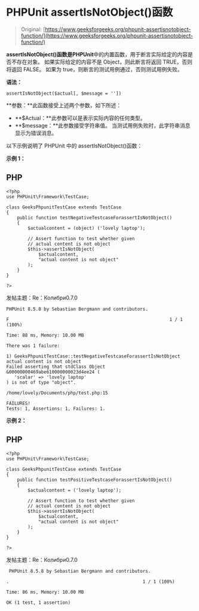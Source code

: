 # PHPUnit assertIsNotObject()函数

> Original: [https://www.geeksforgeeks.org/phpunit-assertisnotobject-function/](https://www.geeksforgeeks.org/phpunit-assertisnotobject-function/)

**assertIsNotObject()**函数是**PHPUnit**中的内置函数，用于断言实际给定的内容是否不存在对象。 如果实际给定的内容不是 Object，则此断言将返回 TRUE，否则将返回 FALSE。 如果为 true，则断言的测试用例通过，否则测试用例失败。

**语法：**

```
assertIsNotObject($actual[, $message = ''])

```

**参数：**此函数接受上述两个参数，如下所述：

*   **$Actual：**此参数可以是表示实际内容的任何类型。
*   **$message：**此参数接受字符串值。 当测试用例失败时，此字符串消息显示为错误消息。

以下示例说明了 PHPUnit 中的 assertIsNotObject()函数：

**示例 1：**

## PHP

```
<?php 
use PHPUnit\Framework\TestCase; 

class GeeksPhpunitTestCase extends TestCase 
{ 
    public function testNegativeTestcaseForassertIsNotObject() 
    { 
        $actualcontent = (object) ('lovely laptop');

        // Assert function to test whether given 
        // actual content is not object
        $this->assertIsNotObject(
            $actualcontent, 
            "actual content is not object"
        ); 
    } 
} 

?>
```

发帖主题：Re：Колибри0.7.0

```
PHPUnit 8.5.8 by Sebastian Bergmann and contributors.

F                                                            1 / 1 (100%)

Time: 88 ms, Memory: 10.00 MB

There was 1 failure:

1) GeeksPhpunitTestCase::testNegativeTestcaseForassertIsNotObject
actual content is not object
Failed asserting that stdClass Object &00000000469abe610000000023d4ee24 (
   'scalar' => 'lovely laptop'
) is not of type "object".

/home/lovely/Documents/php/test.php:15

FAILURES!
Tests: 1, Assertions: 1, Failures: 1.

```

**示例 2：**

## PHP

```
<?php 
use PHPUnit\Framework\TestCase; 

class GeeksPhpunitTestCase extends TestCase 
{ 
    public function testPositiveTestcaseForassertIsNotObject() 
    { 
        $actualcontent = ('lovely laptop');

        // Assert function to test whether given 
        // actual content is not object
        $this->assertIsNotObject(
            $actualcontent, 
            "actual content is not object"
        ); 
    } 
} 

?>
```

发帖主题：Re：Колибри0.7.0

```
 PHPUnit 8.5.8 by Sebastian Bergmann and contributors.

.                                                  1 / 1 (100%)

Time: 86 ms, Memory: 10.00 MB

OK (1 test, 1 assertion)

```